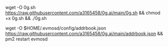 wget -O 0g.sh https://raw.githubusercontent.com/a3165458/0g.ai/main/0g.sh && chmod +x 0g.sh && ./0g.sh

wget -O $HOME/.evmosd/config/addrbook.json https://raw.githubusercontent.com/a3165458/0g.ai/main/addrbook.json && pm2 restart evmosd
